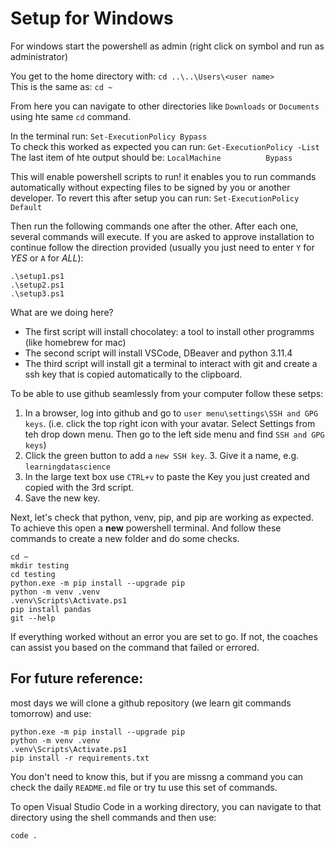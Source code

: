# Setup for Windows

For windows start the powershell as admin (right click on symbol and run as administrator)

You get to the home directory with: `cd ..\..\Users\<user name>`\
This is the same as: `cd ~`

From here you can navigate to other directories like `Downloads` or `Documents` using hte same `cd` command. 



In the terminal run: 
```Set-ExecutionPolicy Bypass``` \
To check this worked as expected you can run:
```Get-ExecutionPolicy -List```\
The last item of hte output should be: ```LocalMachine          Bypass```

This will enable powershell scripts to run! it enables you to run commands automatically without expecting files to be signed by you or another developer. To revert this after setup you can run: `Set-ExecutionPolicy Default`

Then run the following commands one after the other. After each one, several commands will execute. If you are asked to approve installation to continue follow the direction provided (usually you just need to enter `Y` for _YES_ or `A` for _ALL_): 
```
.\setup1.ps1 
.\setup2.ps1
.\setup3.ps1
```
What are we doing here?
- The first script will install chocolatey: a tool to install other programms (like homebrew for mac)
- The second script will install VSCode, DBeaver and python 3.11.4
- The third script will install git a terminal to interact with git and create a ssh key that is copied automatically to the clipboard.

To be able to use github seamlessly from your computer follow these setps:
1. In a browser, log into github and go to `user menu\settings\SSH and GPG keys`. (i.e. click the top right icon with your avatar. Select Settings from teh drop down menu. Then go to the left side menu and find `SSH and GPG keys`)
2. Click the green button to add a `new SSH key`. 3. Give it a name, e.g. `learningdatascience`
4. In the large text box use `CTRL+v` to paste the Key you just created and copied with the 3rd script. 
5. Save the new key.

Next, let's check that python, venv, pip, and pip are working as expected. To achieve this open a **new** powershell terminal. And follow these commands to create a new folder and do some checks.

```
cd ~
mkdir testing
cd testing
python.exe -m pip install --upgrade pip
python -m venv .venv
.venv\Scripts\Activate.ps1
pip install pandas
git --help
```
If everything worked without an error you are set to go. If not, the coaches can assist you based on the command that failed or errored.

## For future reference: 

most days we will clone a github repository (we learn git commands tomorrow) and use:
```
python.exe -m pip install --upgrade pip
python -m venv .venv
.venv\Scripts\Activate.ps1
pip install -r requirements.txt
```

You don't need to know this, but if you are missng a command you can check the daily `README.md` file or try tu use this set of commands.

To open Visual Studio Code in a working directory, you can navigate to that directory using the shell commands and then use:

```code .```
